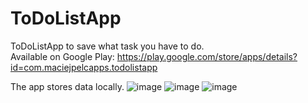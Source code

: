 # ToDoListApp
ToDoListApp to save what task you have to do.
</br>
Available on Google Play: https://play.google.com/store/apps/details?id=com.maciejpelcapps.todolistapp

The app stores data locally.
![image](https://github.com/user-attachments/assets/daf34afb-d2ce-4fb7-84d2-eccba6d8ec80)
![image](https://github.com/user-attachments/assets/82de1d1c-afcf-4f6f-a50e-7f0db2f75b4d)
![image](https://github.com/user-attachments/assets/2329b5fa-79ea-4b2f-8250-fc3bd60d370b)




